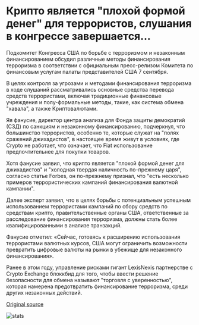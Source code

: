 # Крипто является "плохой формой денег" для террористов, слушания в конгрессе завершается...

Подкомитет Конгресса США по борьбе с терроризмом и незаконным финансированием обсудил различные методы финансирования терроризма в соответствии с официальным пресс-релизом Комитета по финансовым услугам палаты представителей США 7 сентября.

В целях контроля за угрозами и методами финансирования терроризма в ходе слушаний рассматривались основные средства перевода средств террористами, включая традиционные финансовые учреждения и полу-формальные методы, такие, как система обмена "хавала", а также Криптовалютами.

Яя фанусие, директор центра анализа для Фонда защиты демократий (СЗД) по санкциям и незаконному финансированию, подчеркнул, что большинство террористов, особенно те, которые служат на "полях сражений джихадистов", в настоящее время живут в условиях, где Crypto не работает, что означает, что Fiat использование предпочтительнее для покупки товаров.

Хотя фанусие заявил, что крипто является "плохой формой денег для джихадистов" и "холодная твердая наличность по-прежнему царя", согласно статье Forbes, он по-прежнему признал, что "есть несколько примеров террористических кампаний финансирования валютной кампании".

Далее эксперт заявил, что в целях борьбы с потенциальным успешным использованием террористами кампаний по сбору средств по средствам крипто, правительственные органы США, ответственные за расследование финансирования терроризма, должны стать более квалифицированными в анализе транзакций.

Фанусие отметил: «Сейчас, готовясь к расширению использования террористами валютных курсов, США могут ограничить возможности превратить цифровые валюты на рынки в убежище для незаконного финансирования».

Ранее в этом году, управление рисками гигант LexisNexis партнерстве с Crypto Exchange блоккбид для того, чтобы ввести решение безопасности для обмена называют "торговля с уверенностью", которая намерена предотвратить финансирование терроризма, среди других незаконных действий.

[Original source](https://cointelegraph.com/news/crypto-is-a-poor-form-of-money-for-terrorists-congressional-hearing-concludes)

![stats](https://c.statcounter.com/11760860/0/a89fa40b/1/ "stats")